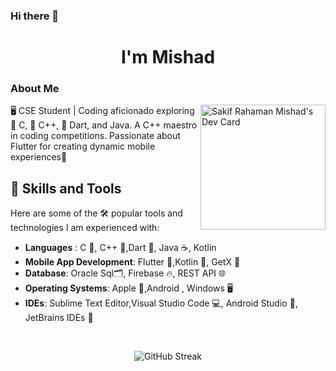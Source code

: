 ### Hi there 👋
<h1 align="center">I'm Mishad</h1>

### About Me
<a href="https://app.daily.dev/mishad">
  <img align="right" src="https://api.daily.dev/devcards/v2/BiRNXKnZuiWakM9C3B8TJ.png?type=default&r=w6l" width="200" alt="Sakif Rahaman Mishad's Dev Card"/>
</a>



🖥️ CSE Student | Coding aficionado exploring 🤖 C, 🤖 C++, 🎯 Dart, and Java. A C++ maestro in coding competitions. Passionate about Flutter for creating dynamic mobile experiences📱

## 🚀 Skills and Tools
Here are some of the 🛠️ popular tools and technologies I am experienced with:
- **Languages** : C 🔢, C++ 🤖,Dart 🎯, Java ☕, Kotlin
- **Mobile App Development**: Flutter 📱,Kotlin 📱, GetX 🚀
- **Database**: Oracle Sql🗂️, Firebase 🔥, REST API 🌐
- **Operating Systems**: Apple 🍎,Android , Windows 🖥️
- **IDEs**: Sublime Text Editor,Visual Studio Code 💻, Android Studio 📱,  JetBrains IDEs 🚀
<br/>
  
<p align="center"> <img src="https://github-readme-streak-stats.herokuapp.com/?user=mishad01&theme=dark&hide_border=false" alt="GitHub Streak" /></p>








